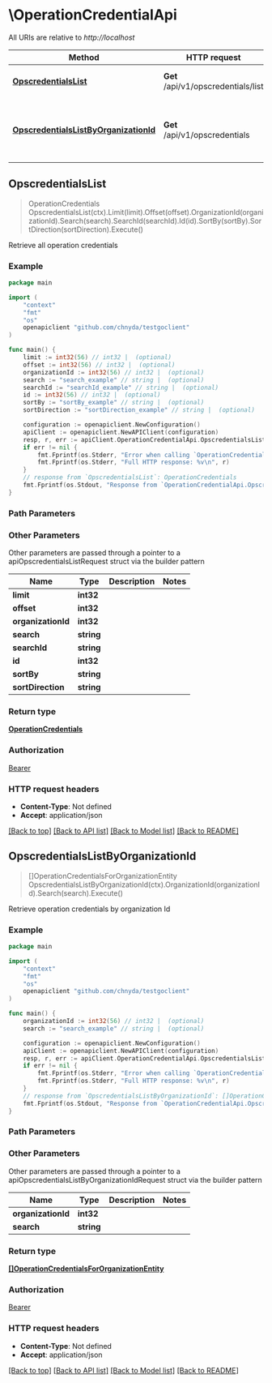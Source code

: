 # \OperationCredentialApi

All URIs are relative to *http://localhost*

Method | HTTP request | Description
------------- | ------------- | -------------
[**OpscredentialsList**](OperationCredentialApi.md#OpscredentialsList) | **Get** /api/v1/opscredentials/list | Retrieve all operation credentials
[**OpscredentialsListByOrganizationId**](OperationCredentialApi.md#OpscredentialsListByOrganizationId) | **Get** /api/v1/opscredentials | Retrieve operation credentials by organization Id



## OpscredentialsList

> OperationCredentials OpscredentialsList(ctx).Limit(limit).Offset(offset).OrganizationId(organizationId).Search(search).SearchId(searchId).Id(id).SortBy(sortBy).SortDirection(sortDirection).Execute()

Retrieve all operation credentials

### Example

```go
package main

import (
    "context"
    "fmt"
    "os"
    openapiclient "github.com/chnyda/testgoclient"
)

func main() {
    limit := int32(56) // int32 |  (optional)
    offset := int32(56) // int32 |  (optional)
    organizationId := int32(56) // int32 |  (optional)
    search := "search_example" // string |  (optional)
    searchId := "searchId_example" // string |  (optional)
    id := int32(56) // int32 |  (optional)
    sortBy := "sortBy_example" // string |  (optional)
    sortDirection := "sortDirection_example" // string |  (optional)

    configuration := openapiclient.NewConfiguration()
    apiClient := openapiclient.NewAPIClient(configuration)
    resp, r, err := apiClient.OperationCredentialApi.OpscredentialsList(context.Background()).Limit(limit).Offset(offset).OrganizationId(organizationId).Search(search).SearchId(searchId).Id(id).SortBy(sortBy).SortDirection(sortDirection).Execute()
    if err != nil {
        fmt.Fprintf(os.Stderr, "Error when calling `OperationCredentialApi.OpscredentialsList``: %v\n", err)
        fmt.Fprintf(os.Stderr, "Full HTTP response: %v\n", r)
    }
    // response from `OpscredentialsList`: OperationCredentials
    fmt.Fprintf(os.Stdout, "Response from `OperationCredentialApi.OpscredentialsList`: %v\n", resp)
}
```

### Path Parameters



### Other Parameters

Other parameters are passed through a pointer to a apiOpscredentialsListRequest struct via the builder pattern


Name | Type | Description  | Notes
------------- | ------------- | ------------- | -------------
 **limit** | **int32** |  | 
 **offset** | **int32** |  | 
 **organizationId** | **int32** |  | 
 **search** | **string** |  | 
 **searchId** | **string** |  | 
 **id** | **int32** |  | 
 **sortBy** | **string** |  | 
 **sortDirection** | **string** |  | 

### Return type

[**OperationCredentials**](OperationCredentials.md)

### Authorization

[Bearer](../README.md#Bearer)

### HTTP request headers

- **Content-Type**: Not defined
- **Accept**: application/json

[[Back to top]](#) [[Back to API list]](../README.md#documentation-for-api-endpoints)
[[Back to Model list]](../README.md#documentation-for-models)
[[Back to README]](../README.md)


## OpscredentialsListByOrganizationId

> []OperationCredentialsForOrganizationEntity OpscredentialsListByOrganizationId(ctx).OrganizationId(organizationId).Search(search).Execute()

Retrieve operation credentials by organization Id

### Example

```go
package main

import (
    "context"
    "fmt"
    "os"
    openapiclient "github.com/chnyda/testgoclient"
)

func main() {
    organizationId := int32(56) // int32 |  (optional)
    search := "search_example" // string |  (optional)

    configuration := openapiclient.NewConfiguration()
    apiClient := openapiclient.NewAPIClient(configuration)
    resp, r, err := apiClient.OperationCredentialApi.OpscredentialsListByOrganizationId(context.Background()).OrganizationId(organizationId).Search(search).Execute()
    if err != nil {
        fmt.Fprintf(os.Stderr, "Error when calling `OperationCredentialApi.OpscredentialsListByOrganizationId``: %v\n", err)
        fmt.Fprintf(os.Stderr, "Full HTTP response: %v\n", r)
    }
    // response from `OpscredentialsListByOrganizationId`: []OperationCredentialsForOrganizationEntity
    fmt.Fprintf(os.Stdout, "Response from `OperationCredentialApi.OpscredentialsListByOrganizationId`: %v\n", resp)
}
```

### Path Parameters



### Other Parameters

Other parameters are passed through a pointer to a apiOpscredentialsListByOrganizationIdRequest struct via the builder pattern


Name | Type | Description  | Notes
------------- | ------------- | ------------- | -------------
 **organizationId** | **int32** |  | 
 **search** | **string** |  | 

### Return type

[**[]OperationCredentialsForOrganizationEntity**](OperationCredentialsForOrganizationEntity.md)

### Authorization

[Bearer](../README.md#Bearer)

### HTTP request headers

- **Content-Type**: Not defined
- **Accept**: application/json

[[Back to top]](#) [[Back to API list]](../README.md#documentation-for-api-endpoints)
[[Back to Model list]](../README.md#documentation-for-models)
[[Back to README]](../README.md)


